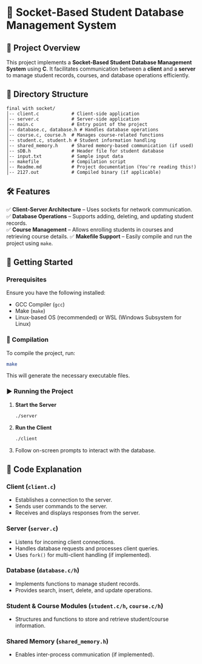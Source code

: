 # 📡 Socket-Based Student Database Management System

## 📝 Project Overview
This project implements a **Socket-Based Student Database Management System** using **C**. It facilitates communication between a **client** and a **server** to manage student records, courses, and database operations efficiently.

## 📂 Directory Structure
```
final with socket/
│-- client.c            # Client-side application
│-- server.c            # Server-side application
│-- main.c              # Entry point of the project
│-- database.c, database.h # Handles database operations
│-- course.c, course.h  # Manages course-related functions
│-- student.c, student.h # Student information handling
│-- shared_memory.h     # Shared memory-based communication (if used)
│-- sDB.h               # Header file for student database
│-- input.txt           # Sample input data
│-- makefile            # Compilation script
│-- Readme.md           # Project documentation (You're reading this!)
│-- 2127.out            # Compiled binary (if applicable)
```

## 🛠️ Features
✅ **Client-Server Architecture** – Uses sockets for network communication.  
✅ **Database Operations** – Supports adding, deleting, and updating student records.  
✅ **Course Management** – Allows enrolling students in courses and retrieving course details.
✅ **Makefile Support** – Easily compile and run the project using `make`.

## 🚀 Getting Started
### Prerequisites
Ensure you have the following installed:
- GCC Compiler (`gcc`)
- Make (`make`)
- Linux-based OS (recommended) or WSL (Windows Subsystem for Linux)

### 🔧 Compilation
To compile the project, run:
```sh
make
```
This will generate the necessary executable files.

### ▶️ Running the Project
1. **Start the Server**
   ```sh
   ./server
   ```
2. **Run the Client**
   ```sh
   ./client
   ```
3. Follow on-screen prompts to interact with the database.

## 📜 Code Explanation
### **Client (`client.c`)**
- Establishes a connection to the server.
- Sends user commands to the server.
- Receives and displays responses from the server.

### **Server (`server.c`)**
- Listens for incoming client connections.
- Handles database requests and processes client queries.
- Uses `fork()` for multi-client handling (if implemented).

### **Database (`database.c/h`)**
- Implements functions to manage student records.
- Provides search, insert, delete, and update operations.

### **Student & Course Modules (`student.c/h`, `course.c/h`)**
- Structures and functions to store and retrieve student/course information.

### **Shared Memory (`shared_memory.h`)**
- Enables inter-process communication (if implemented).

